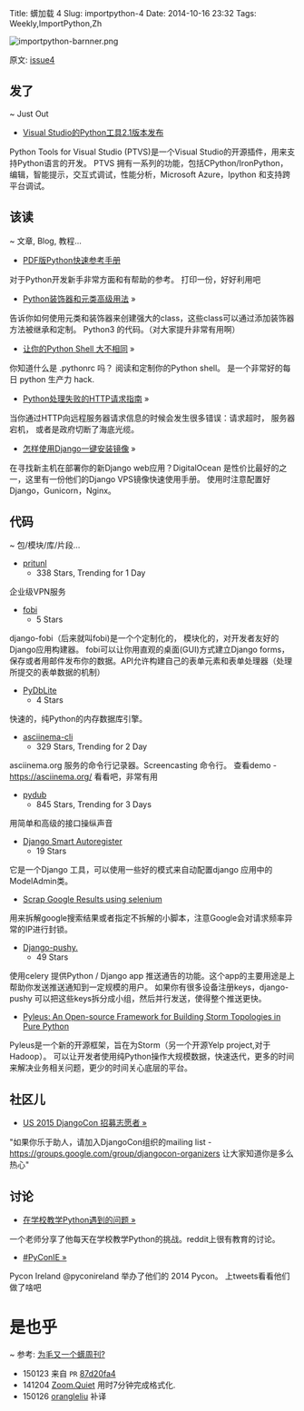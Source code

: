 Title: 蠎加载 4
Slug: importpython-4
Date: 2014-10-16 23:32
Tags: Weekly,ImportPython,Zh 

![importpython-barnner.png](http://zoomq.qiniudn.com/ZQCollection/snap/importpython-barnner.png?imageView2/2/h/80)


原文: [issue4](http://importpython.com/static/files/issue4.html)

## 发了
~ Just Out

- [Visual Studio的Python工具2.1版本发布](https://pytools.codeplex.com/releases/view/109707)

Python Tools for Visual Studio (PTVS)是一个Visual Studio的开源插件，用来支持Python语言的开发。
PTVS 拥有一系列的功能，包括CPython/IronPython，编辑，智能提示，交互式调试，性能分析，Microsoft Azure，Ipython 和支持跨平台调试。



## 该读
~ 文章, Blog, 教程...

- [PDF版Python快速参考手册](http://www.astro.up.pt/~sousasag/Python_For_Astronomers/Python_qr.pdf)

对于Python开发新手非常方面和有帮助的参考。 打印一份，好好利用吧

- [Python装饰器和元类高级用法](http://lgiordani.com/blog/2014/10/14/decorators-and-metaclasses/) »

告诉你如何使用元类和装饰器来创建强大的class，这些class可以通过添加装饰器方法被继承和定制。 Python3 的代码。（对大家提升非常有用啊）

- [让你的Python Shell 大不相同](http://dlo.me/archives/2014/09/08/pythonrc/) »

你知道什么是 .pythonrc 吗？ 阅读和定制你的Python shell。 是一个非常好的每日 python 生产力 hack.

- [Python处理失败的HTTP请求指南](https://www.mobify.com/blog/http-requests-are-hard/) »

当你通过HTTP向远程服务器请求信息的时候会发生很多错误：请求超时， 服务器宕机， 或者是政府切断了海底光缆。

- [怎样使用Django一键安装镜像](https://www.digitalocean.com/community/tutorials/how-to-use-the-django-one-click-install-image) »

在寻找新主机在部署你的新Django web应用？DigitalOcean 是性价比最好的之一，这里有一份他们的Django VPS镜像快速使用手册。
使用时注意配置好Django，Gunicorn，Nginx。


## 代码
~ 包/模块/库/片段...

- [pritunl](https://github.com/pritunl/pritunl)
    - 338 Stars, Trending for 1 Day

企业级VPN服务

- [fobi](http://pythonhosted.org/django-fobi/)
    - 5 Stars

django-fobi（后来就叫fobi)是一个个定制化的， 模块化的，对开发者友好的Django应用构建器。
fobi可以让你用直观的桌面(GUI)方式建立Django forms，保存或者用邮件发布你的数据。API允许构建自己的表单元素和表单处理器（处理所提交的表单数据的机制）

- [PyDbLite](https://github.com/PierreQuentel/PyDbLite) 
    - 4 Stars

快速的，纯Python的内存数据库引擎。

- [asciinema-cli](https://github.com/asciinema/asciinema-cli)
    - 329 Stars, Trending for 2 Day

asciinema.org 服务的命令行记录器。Screencasting 命令行。
查看demo -https://asciinema.org/ 看看吧，非常有用

- [pydub](https://github.com/jiaaro/pydub) 
    - 845 Stars, Trending for 3 Days

用简单和高级的接口操纵声音

- [Django Smart Autoregister](http://paulocheque.github.io/django-smart-autoregister/)
    - 19 Stars

它是一个Django 工具，可以使用一些好的模式来自动配置django 应用中的ModelAdmin类。

- [Scrap Google Results using selenium](https://github.com/DanMcInerney/search-google/blob/master/search-google.py)

用来拆解google搜索结果或者指定不拆解的小脚本，注意Google会对请求频率异常的IP进行封锁。

- [Django-pushy.](https://github.com/rakanalh/django-pushy)
    - 49 Stars

使用celery 提供Python / Django app 推送通告的功能。这个app的主要用途是上帮助你发送推送通知到一定规模的用户。
如果你有很多设备注册keys，django-pushy 可以把这些keys拆分成小组，然后并行发送，使得整个推送更快。

- [Pyleus: An Open-source Framework for Building Storm Topologies in Pure Python](http://engineeringblog.yelp.com/2014/10/introducing-pyleus.html)

Pyleus是一个新的开源框架，旨在为Storm（另一个开源Yelp project,对于Hadoop）。 可以让开发者使用纯Python操作大规模数据，快速迭代，更多的时间来解决业务相关问题，更少的时间关心底层的平台。


## 社区儿

- [US 2015 DjangoCon 招募志愿者 »](https://www.djangoproject.com/weblog/2014/oct/10/call-volunteers-djangocon-us-2015/)

"如果你乐于助人，请加入DjangoCon组织的mailing list - https://groups.google.com/group/djangocon-organizers 让大家知道你是多么热心"

## 讨论

- [在学校教学Python遇到的问题 »](http://www.reddit.com/r/Python/comments/2j0rl3/problems_with_teaching_python_in_school/)

一个老师分享了他每天在学校教学Python的挑战。reddit上很有教育的讨论。

- [\#PyConIE »](https://twitter.com/hashtag/PyConIE?src=hash)

Pycon Ireland @pyconireland 举办了他们的 2014 Pycon。 上tweets看看他们做了啥吧

# 是也乎

~ 参考: [为毛又一个蠎周刊?](importpython-why)

- 150123 来自 `PR` [87d20fa4](https://gitcafe.com/CPyUG/weekly/commit/87d20fa44e701ae2eac84439811f54fab6b75a20)
- 141204 [Zoom.Quiet](http://zoomquiet.io) 用时7分钟完成格式化.
- 150126 [orangleliu](http://orangleliu.info) 补译
